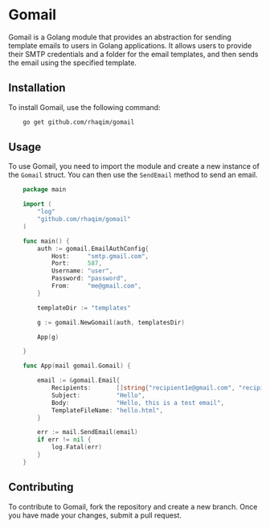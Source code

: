 # Gomail

Gomail is a Golang module that provides an abstraction for sending template emails to users in Golang applications. It allows users to provide their SMTP credentials and a folder for the email templates, and then sends the email using the specified template.

## Installation

To install Gomail, use the following command:

```bash
    go get github.com/rhaqim/gomail
```

## Usage

To use Gomail, you need to import the module and create a new instance of the `Gomail` struct. You can then use the `SendEmail` method to send an email.

```go
    package main

    import (
        "log"
        "github.com/rhaqim/gomail"
    )

    func main() {
        auth := gomail.EmailAuthConfig{
            Host:     "smtp.gmail.com",
            Port:     587,
            Username: "user",
            Password: "password",
            From:     "me@gmail.com",
        }

        templateDir := "templates"

        g := gomail.NewGomail(auth, templatesDir)

        App(g)

    }

    func App(mail gomail.Gomail) {

        email := &gomail.Email{
            Recipients:       []string{"recipient1e@gmail.com", "recipiente2@gmail.com"},
            Subject:          "Hello",
            Body:             "Hello, this is a test email",
            TemplateFileName: "hello.html",
        }

        err := mail.SendEmail(email)
        if err != nil {
            log.Fatal(err)
        }
    }
```

## Contributing

To contribute to Gomail, fork the repository and create a new branch. Once you have made your changes, submit a pull request.
